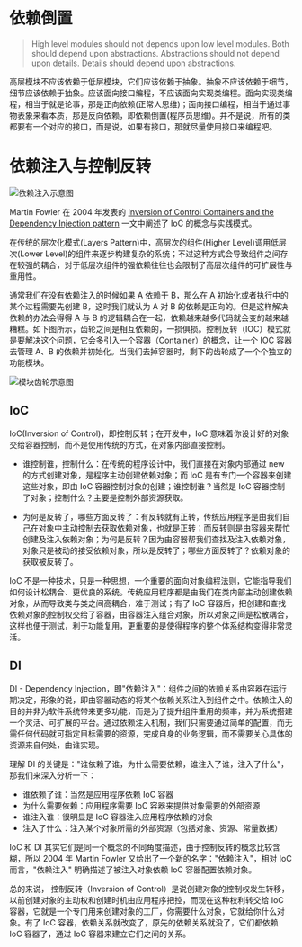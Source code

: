 # 依赖倒置

> High level modules should not depends upon low level modules. Both should depend upon abstractions. Abstractions should not depend upon details. Details should depend upon abstractions.

高层模块不应该依赖于低层模块，它们应该依赖于抽象。抽象不应该依赖于细节，细节应该依赖于抽象。应该面向接口编程，不应该面向实现类编程。面向实现类编程，相当于就是论事，那是正向依赖(正常人思维)；面向接口编程，相当于通过事物表象来看本质，那是反向依赖，即依赖倒置(程序员思维)。并不是说，所有的类都要有一个对应的接口，而是说，如果有接口，那就尽量使用接口来编程吧。

# 依赖注入与控制反转

![依赖注入示意图](https://i.postimg.cc/3xkVvXw2/image.png)

Martin Fowler 在 2004 年发表的 [Inversion of Control Containers and the Dependency Injection pattern](https://martinfowler.com/articles/injection.html) 一文中阐述了 IoC 的概念与实践模式。

在传统的层次化模式(Layers Pattern)中，高层次的组件(Higher Level)调用低层次(Lower Level)的组件来逐步构建复杂的系统；不过这种方式会导致组件之间存在较强的耦合，对于低层次组件的强依赖往往也会限制了高层次组件的可扩展性与重用性。

通常我们在没有依赖注入的时候如果 A 依赖于 B，那么在 A 初始化或者执行中的某个过程需要先创建 B，这时我们就认为 A 对 B 的依赖是正向的。但是这样解决依赖的办法会得得 A 与 B 的逻辑耦合在一起，依赖越来越多代码就会变的越来越糟糕。如下图所示，齿轮之间是相互依赖的，一损俱损。控制反转（IOC）模式就是要解决这个问题，它会多引入一个容器（Container）的概念，让一个 IOC 容器去管理 A、B 的依赖并初始化。当我们去掉容器时，剩下的齿轮成了一个个独立的功能模块。

![模块齿轮示意图](https://s2.ax1x.com/2020/01/07/lcpfte.png)

## IoC

IoC(Inversion of Control)，即控制反转；在开发中，IoC 意味着你设计好的对象交给容器控制，而不是使用传统的方式，在对象内部直接控制。

- 谁控制谁，控制什么：在传统的程序设计中，我们直接在对象内部通过 new 的方式创建对象，是程序主动创建依赖对象；而 IoC 是有专门一个容器来创建这些对象，即由 IoC 容器控制对象的创建；谁控制谁？当然是 IoC 容器控制了对象；控制什么？主要是控制外部资源获取。

- 为何是反转了，哪些方面反转了：有反转就有正转，传统应用程序是由我们自己在对象中主动控制去获取依赖对象，也就是正转；而反转则是由容器来帮忙创建及注入依赖对象；为何是反转？因为由容器帮我们查找及注入依赖对象，对象只是被动的接受依赖对象，所以是反转了；哪些方面反转了？依赖对象的获取被反转了。

IoC 不是一种技术，只是一种思想，一个重要的面向对象编程法则，它能指导我们如何设计松耦合、更优良的系统。传统应用程序都是由我们在类内部主动创建依赖对象，从而导致类与类之间高耦合，难于测试；有了 IoC 容器后，把创建和查找依赖对象的控制权交给了容器，由容器注入组合对象，所以对象之间是松散耦合，这样也便于测试，利于功能复用，更重要的是使得程序的整个体系结构变得非常灵活。

## DI

DI - Dependency Injection，即"依赖注入"：组件之间的依赖关系由容器在运行期决定，形象的说，即由容器动态的将某个依赖关系注入到组件之中。依赖注入的目的并非为软件系统带来更多功能，而是为了提升组件重用的频率，并为系统搭建一个灵活、可扩展的平台。通过依赖注入机制，我们只需要通过简单的配置，而无需任何代码就可指定目标需要的资源，完成自身的业务逻辑，而不需要关心具体的资源来自何处，由谁实现。

理解 DI 的关键是："谁依赖了谁，为什么需要依赖，谁注入了谁，注入了什么"，那我们来深入分析一下：

- 谁依赖了谁：当然是应用程序依赖 IoC 容器
- 为什么需要依赖：应用程序需要 IoC 容器来提供对象需要的外部资源
- 谁注入谁：很明显是 IoC 容器注入应用程序依赖的对象
- 注入了什么：注入某个对象所需的外部资源（包括对象、资源、常量数据）

IoC 和 DI 其实它们是同一个概念的不同角度描述，由于控制反转的概念比较含糊，所以 2004 年 Martin Fowler 又给出了一个新的名字："依赖注入"，相对 IoC 而言，"依赖注入" 明确描述了被注入对象依赖 IoC 容器配置依赖对象。

总的来说， 控制反转（Inversion of Control）是说创建对象的控制权发生转移，以前创建对象的主动权和创建时机由应用程序把控，而现在这种权利转交给 IoC 容器，它就是一个专门用来创建对象的工厂，你需要什么对象，它就给你什么对象。有了 IoC 容器，依赖关系就改变了，原先的依赖关系就没了，它们都依赖 IoC 容器了，通过 IoC 容器来建立它们之间的关系。
